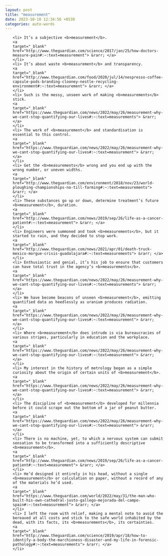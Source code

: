 ```yaml
---
layout: post
title: "measurement"
date: 2023-10-10 12:34:56 +0530
categories: auto-words
---
```

<ol>

    <li> It’s a subjective <b>measurement</b>.
    <a 
    target="_blank" 
    href="http://www.theguardian.com/science/2017/jan/25/how-doctors-measure-pain#:~:text=measurement"> &rarr; </a>
    </li>
    <li> It’s about waste <b>measurement</b> and transparency.
    <a 
    target="_blank" 
    href="http://www.theguardian.com/food/2020/jul/14/nespresso-coffee-capsule-pods-branding-clooney-nestle-recycling-environment#:~:text=measurement"> &rarr; </a>
    </li>
    <li> Such is the messy, unseen work of making <b>measurements</b> stick.
    <a 
    target="_blank" 
    href="https://www.theguardian.com/news/2022/may/26/measurement-why-we-cant-stop-quantifying-our-lives#:~:text=measurements"> &rarr; </a>
    </li>
    <li> The work of <b>measurement</b> and standardisation is essential to this control.
    <a 
    target="_blank" 
    href="https://www.theguardian.com/news/2022/may/26/measurement-why-we-cant-stop-quantifying-our-lives#:~:text=measurement"> &rarr; </a>
    </li>
    <li> Get the <b>measurements</b> wrong and you end up with the wrong number, or uneven widths.
    <a 
    target="_blank" 
    href="http://www.theguardian.com/environment/2018/nov/23/world-ploughing-championships-no-till-farming#:~:text=measurements"> &rarr; </a>
    </li>
    <li> These substances go up or down, determine treatment’s future <b>measurement</b>, duration.
    <a 
    target="_blank" 
    href="http://www.theguardian.com/news/2019/sep/26/life-as-a-cancer-patient#:~:text=measurement"> &rarr; </a>
    </li>
    <li> Engineers were summoned and took <b>measurements</b>, but it started to rain, and they decided to stop work.
    <a 
    target="_blank" 
    href="http://www.theguardian.com/news/2021/apr/01/death-truck-mexico-morgue-crisis-guadalajara#:~:text=measurements"> &rarr; </a>
    </li>
    <li> Enthusiastic and genial, it’s his job to ensure that customers can have total trust in the agency’s <b>measurements</b>.
    <a 
    target="_blank" 
    href="https://www.theguardian.com/news/2022/may/26/measurement-why-we-cant-stop-quantifying-our-lives#:~:text=measurements"> &rarr; </a>
    </li>
    <li> We have become beacons of unseen <b>measurement</b>, emitting quantified data as heedlessly as uranium produces radiation.
    <a 
    target="_blank" 
    href="https://www.theguardian.com/news/2022/may/26/measurement-why-we-cant-stop-quantifying-our-lives#:~:text=measurement"> &rarr; </a>
    </li>
    <li> Where <b>measurement</b> does intrude is via bureaucracies of various stripes, particularly in education and the workplace.
    <a 
    target="_blank" 
    href="https://www.theguardian.com/news/2022/may/26/measurement-why-we-cant-stop-quantifying-our-lives#:~:text=measurement"> &rarr; </a>
    </li>
    <li> My interest in the history of metrology began as a simple curiosity about the origin of certain units of <b>measurement</b>.
    <a 
    target="_blank" 
    href="https://www.theguardian.com/news/2022/may/26/measurement-why-we-cant-stop-quantifying-our-lives#:~:text=measurement"> &rarr; </a>
    </li>
    <li> The discipline of <b>measurement</b> developed for millennia before it could scrape out the bottom of a jar of peanut butter.
    <a 
    target="_blank" 
    href="https://www.theguardian.com/news/2022/may/26/measurement-why-we-cant-stop-quantifying-our-lives#:~:text=measurement"> &rarr; </a>
    </li>
    <li> There is no machine, yet, to which a nervous system can submit sensation to be transformed into a sufficiently descriptive <b>measurement</b>.
    <a 
    target="_blank" 
    href="http://www.theguardian.com/news/2019/sep/26/life-as-a-cancer-patient#:~:text=measurement"> &rarr; </a>
    </li>
    <li> He’d designed it entirely in his head, without a single <b>measurement</b> or calculation on paper, without a record of any of the materials he’d used.
    <a 
    target="_blank" 
    href="https://www.theguardian.com/world/2022/may/31/the-man-who-built-his-own-cathedral-justo-gallego-mejorada-del-campo-spain#:~:text=measurement"> &rarr; </a>
    </li>
    <li> I left the room with relief, making a mental note to avoid the bereaved at all costs and stick to the safe world inhabited by the dead, with its facts, its <b>measurements</b>, its certainties.
    <a 
    target="_blank" 
    href="http://www.theguardian.com/science/2019/apr/18/how-to-identify-a-body-the-marchioness-disaster-and-my-life-in-forensic-pathology#:~:text=measurements"> &rarr; </a>
    </li>